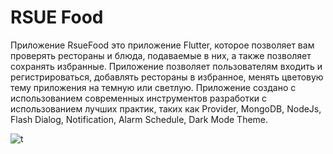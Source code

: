 # RSUE Food

Приложение RsueFood  это приложение Flutter, которое позволяет вам проверять рестораны и блюда, подаваемые в них, а также позволяет сохранять избранные. Приложение позволяет пользователям входить и регистрироваться, добавлять рестораны в избранное, менять цветовую тему приложения на темную или светлую. Приложение создано с использованием современных инструментов разработки с использованием лучших практик, таких как Provider, MongoDB, NodeJs, Flash Dialog, Notification, Alarm Schedule, Dark Mode Theme.

![t](https://github.com/skidrow0200/MobileApp/assets/86321574/2adbe8bf-ec40-4ef4-ae90-e61a485e5f51)

